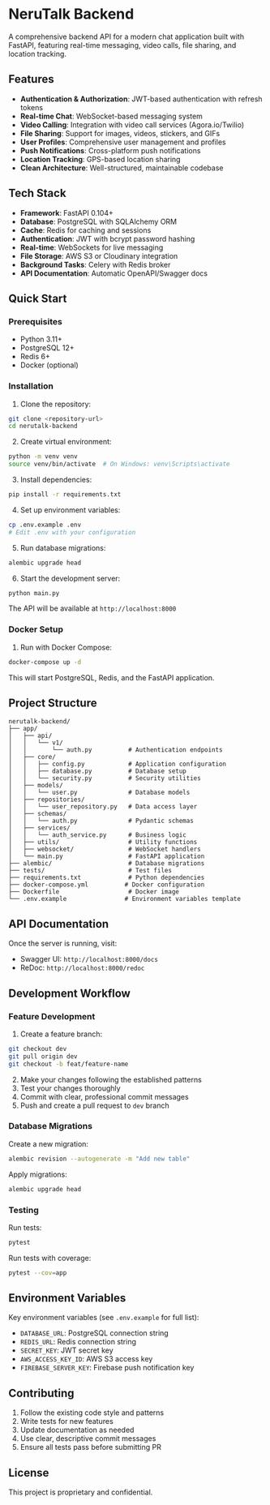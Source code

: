 # NeruTalk Backend

A comprehensive backend API for a modern chat application built with FastAPI, featuring real-time messaging, video calls, file sharing, and location tracking.

## Features

- **Authentication & Authorization**: JWT-based authentication with refresh tokens
- **Real-time Chat**: WebSocket-based messaging system
- **Video Calling**: Integration with video call services (Agora.io/Twilio)
- **File Sharing**: Support for images, videos, stickers, and GIFs
- **User Profiles**: Comprehensive user management and profiles
- **Push Notifications**: Cross-platform push notifications
- **Location Tracking**: GPS-based location sharing
- **Clean Architecture**: Well-structured, maintainable codebase

## Tech Stack

- **Framework**: FastAPI 0.104+
- **Database**: PostgreSQL with SQLAlchemy ORM
- **Cache**: Redis for caching and sessions
- **Authentication**: JWT with bcrypt password hashing
- **Real-time**: WebSockets for live messaging
- **File Storage**: AWS S3 or Cloudinary integration
- **Background Tasks**: Celery with Redis broker
- **API Documentation**: Automatic OpenAPI/Swagger docs

## Quick Start

### Prerequisites

- Python 3.11+
- PostgreSQL 12+
- Redis 6+
- Docker (optional)

### Installation

1. Clone the repository:
```bash
git clone <repository-url>
cd nerutalk-backend
```

2. Create virtual environment:
```bash
python -m venv venv
source venv/bin/activate  # On Windows: venv\Scripts\activate
```

3. Install dependencies:
```bash
pip install -r requirements.txt
```

4. Set up environment variables:
```bash
cp .env.example .env
# Edit .env with your configuration
```

5. Run database migrations:
```bash
alembic upgrade head
```

6. Start the development server:
```bash
python main.py
```

The API will be available at `http://localhost:8000`

### Docker Setup

1. Run with Docker Compose:
```bash
docker-compose up -d
```

This will start PostgreSQL, Redis, and the FastAPI application.

## Project Structure

```
nerutalk-backend/
├── app/
│   ├── api/
│   │   └── v1/
│   │       └── auth.py          # Authentication endpoints
│   ├── core/
│   │   ├── config.py            # Application configuration
│   │   ├── database.py          # Database setup
│   │   └── security.py          # Security utilities
│   ├── models/
│   │   └── user.py              # Database models
│   ├── repositories/
│   │   └── user_repository.py   # Data access layer
│   ├── schemas/
│   │   └── auth.py              # Pydantic schemas
│   ├── services/
│   │   └── auth_service.py      # Business logic
│   ├── utils/                   # Utility functions
│   ├── websocket/               # WebSocket handlers
│   └── main.py                  # FastAPI application
├── alembic/                     # Database migrations
├── tests/                       # Test files
├── requirements.txt             # Python dependencies
├── docker-compose.yml          # Docker configuration
├── Dockerfile                   # Docker image
└── .env.example                # Environment variables template
```

## API Documentation

Once the server is running, visit:
- Swagger UI: `http://localhost:8000/docs`
- ReDoc: `http://localhost:8000/redoc`

## Development Workflow

### Feature Development

1. Create a feature branch:
```bash
git checkout dev
git pull origin dev
git checkout -b feat/feature-name
```

2. Make your changes following the established patterns
3. Test your changes thoroughly
4. Commit with clear, professional commit messages
5. Push and create a pull request to `dev` branch

### Database Migrations

Create a new migration:
```bash
alembic revision --autogenerate -m "Add new table"
```

Apply migrations:
```bash
alembic upgrade head
```

### Testing

Run tests:
```bash
pytest
```

Run tests with coverage:
```bash
pytest --cov=app
```

## Environment Variables

Key environment variables (see `.env.example` for full list):

- `DATABASE_URL`: PostgreSQL connection string
- `REDIS_URL`: Redis connection string
- `SECRET_KEY`: JWT secret key
- `AWS_ACCESS_KEY_ID`: AWS S3 access key
- `FIREBASE_SERVER_KEY`: Firebase push notification key

## Contributing

1. Follow the existing code style and patterns
2. Write tests for new features
3. Update documentation as needed
4. Use clear, descriptive commit messages
5. Ensure all tests pass before submitting PR

## License

This project is proprietary and confidential.
